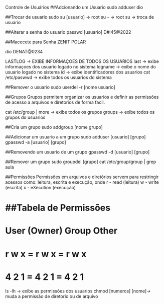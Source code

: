 Controle de Usuários
##Adcionando um Usuario
sudo adduser dio

##Trocar de usuario 
sudo su [usuario] -> root
su - -> root
su -> troca de usuario

##Alterar a senha do usuario
passwd [usuario]
D#i45@2022

##Macecete para Senha
ZENIT
POLAR

dio
DENAT@0234

LASTLOG -> EXIBE INFORMAÇOES DE TODOS OS USUARIOS
last -> exibe informaçoes dos usuario logado no sistema
logname -> exibe o nome do usuario logado no sistema
id -> exibe identificadores dos usuarios
cat /etc/paswwd -> exibe todos os usuarios do sistema

##Remover o usuario
sudo userdel -r [nome usuario]

##Grupos
Grupos permitem organizar os usuarios e definir as permissões de acesso a arquivos e diretorios de forma facil.

cat /etc/group | more -> exibe todos os grupos
groups -> exibe todos os grupos do usuarios

##Cria um grupo
sudo addgroup [nome grupo]

##Adicionar um usuario a um grupo
sudo adduser [usuario] [grupo]
gpasswd -a [usuario] [grupo]

##Removendo um usuario de um grupo
gpasswd -d [usuario] [grupo]

##Remover um grupo
sudo groupdel [grupo]
cat /etc/group/group | grep aula

##Permissões
Permissões em arquivos e diretórios servem para restringir acessos como:
leitura, escrita e execução, onde
r - read (leitura)
w - write (escrita)
x - eXecution (execução)

##Tabela de Permissões
==========================================
User (Owner)	Group 		Other
==========================================
r 	w 	x = 	r 	w 	x = r 	w 	x
==========================================
4 	2 	1 = 	4 	2 	1 = 4 	2 	1
==========================================

ls -lh -> exibe as permissões dos usuarios
chmod [numeros] [nome]-> muda a permissão de diretorio ou de arquivo









